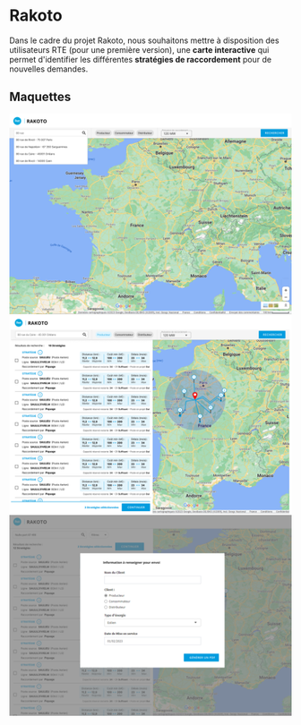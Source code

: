# Rakoto

Dans le cadre du projet Rakoto, nous souhaitons mettre à disposition des utilisateurs RTE (pour une première version), une **carte interactive** qui permet d'identifier les différentes **stratégies de raccordement** pour de nouvelles demandes.

## Maquettes

![Map](/docs/map.png)
![Stratégies](/docs/strategy.png)
![Modals](/docs/modal.png)